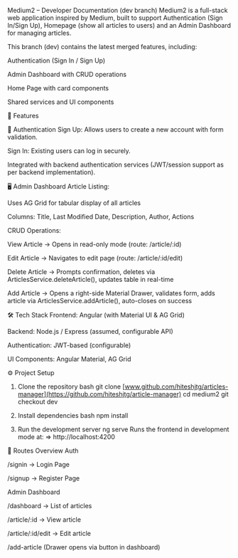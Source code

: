 Medium2 – Developer Documentation (dev branch)
Medium2 is a full-stack web application inspired by Medium, built to support Authentication (Sign In/Sign Up), Homepage (show all articles to users) and an Admin Dashboard for managing articles.

This branch (dev) contains the latest merged features, including:

Authentication (Sign In / Sign Up)

Admin Dashboard with CRUD operations

Home Page with card components

Shared services and UI components

🚀 Features

🔐 Authentication
Sign Up: Allows users to create a new account with form validation.

Sign In: Existing users can log in securely.

Integrated with backend authentication services (JWT/session support as per backend implementation).

🖥️ Admin Dashboard
Article Listing:

Uses AG Grid for tabular display of all articles

Columns: Title, Last Modified Date, Description, Author, Actions

CRUD Operations:

View Article → Opens in read-only mode (route: /article/:id)

Edit Article → Navigates to edit page (route: /article/:id/edit)

Delete Article → Prompts confirmation, deletes via ArticlesService.deleteArticle(), updates table in real-time

Add Article → Opens a right-side Material Drawer, validates form, adds article via ArticlesService.addArticle(), auto-closes on success

🛠️ Tech Stack
Frontend: Angular (with Material UI & AG Grid)

Backend: Node.js / Express (assumed, configurable API)

Authentication: JWT-based (configurable)

UI Components: Angular Material, AG Grid

⚙️ Project Setup
1. Clone the repository
bash
git clone [www.github.com/hiteshjtg/articles-manager](https://github.com/hiteshjtg/article-manager)
cd medium2
git checkout dev
2. Install dependencies
bash
npm install

4. Run the development server
ng serve
Runs the frontend in development mode at:
=> http://localhost:4200


📌 Routes Overview
Auth

/signin → Login Page

/signup → Register Page

Admin Dashboard

/dashboard → List of articles

/article/:id → View article

/article/:id/edit → Edit article

/add-article (Drawer opens via button in dashboard)
